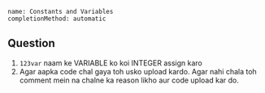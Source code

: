 ```ngMeta
name: Constants and Variables
completionMethod: automatic
```

## Question

1. `123var` naam ke VARIABLE ko koi INTEGER assign karo
2. Agar aapka code chal gaya toh usko upload kardo. Agar nahi chala toh comment mein na chalne ka reason likho aur code upload kar do.